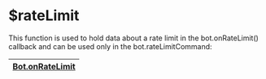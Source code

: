 # $rateLimit

This function is used to hold data about a rate limit in the bot.onRateLimit\(\) callback and can be used only in the bot.rateLimitCommand:

| [Bot.onRateLimit](callbacks/bot.onratelimit.md) |
| ----------------------------------------------- |


